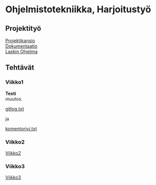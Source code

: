 # Ohjelmistotekniikka, Harjoitustyö

## Projektityö
[Projektikansio](https://github.com/JaakkoRE/ot-harjoitustyo/tree/master/Laskin%20Sovellus) <br>
[Dokumentaatio](https://github.com/JaakkoRE/ot-harjoitustyo/tree/master/Laskin%20Sovellus/Dokumentaatio) <br>
[Laskin Ohjelma](https://github.com/JaakkoRE/ot-harjoitustyo/tree/master/Laskin%20Sovellus/CalculatorProgram)
## Tehtävät

### Viikko1


<strong> Testi </strong> <br> <em> muutos. </em>



[gitlog.txt](https://github.com/JaakkoRE/ot-harjoitustyo/blob/master/laskarit/viikko1/gitlog.txt)

ja

[komentorivi.txt](https://github.com/JaakkoRE/ot-harjoitustyo/blob/master/laskarit/viikko1/komentorivi.txt)
### Viikko2
[Viikko2](https://github.com/JaakkoRE/ot-harjoitustyo/tree/master/laskarit/viikko2)
### Viikko3
[Viikko3](https://github.com/JaakkoRE/ot-harjoitustyo/tree/master/laskarit/viikko3)

